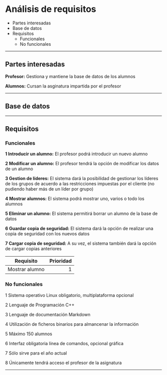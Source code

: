 # Análisis de requisitos

* Partes interesadas
* Base de datos
* Requisitos
  * Funcionales
  * No funcionales

***


## Partes interesadas

**Profesor:** Gestiona y mantiene la base de datos de los alumnos

**Alumnos:** Cursan la asginatura impartida por el profesor

***




## Base de datos



***



## Requisitos

### Funcionales

  **1 Introducir un alumno:** El profesor podrá introducir un nuevo alumno
  
  **2 Modificar un alumno:** El profesor tendrá la opción de modificar los datos de un alumno
 
  **3 Gestion de líderes:** El sistema dará la posibilidad de gestionar los líderes de los grupos de acuerdo a las restricciones impuestas por el cliente (no pudiendo haber más de un líder por grupo)
  
  **4 Mostrar alumnos:** El sistema podrá mostrar uno, varios o todo los alumnos
  
  **5 Eliminar un alumno:** El sistema permitirá borrar un alumno de la base de datos
  
  **6 Guardar copia de seguridad:** El sistema dará la opción de realizar una copia de seguridad con los nuevos datos
  
  **7 Cargar copia de seguridad:** A su vez, el sistema también dará la opción de cargar copias anteriores
  
 Requisito | Prioridad
 --|--:
 Mostrar alumno | 1
  
  
  
  
### No funcionales

  1 Sistema operativo Linux obligatorio, multiplataforma opcional
  
  2 Lenguaje de Programación C++
  
  3 Lenguaje de documentación Markdown
  
  4 Utilización de ficheros binarios para almancenar la información
  
  5 Máximo 150 alumnos
  
  6 Interfaz obligatoria línea de comandos, opcional gráfica
  
  7 Sólo sirve para el año actual
  
  8 Únicamente tendrá acceso el profesor de la asignatura
  



***


